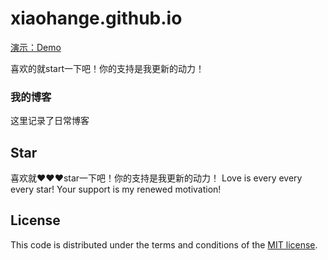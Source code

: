 # xiaohange.github.io
[演示：Demo](https://genghongkai.github.io)
 <br>
 
喜欢的就start一下吧！你的支持是我更新的动力！

<h3> 我的博客 </h3>  

<p>

这里记录了日常博客
<p> 

## Star
   
 喜欢就❤️❤️❤️star一下吧！你的支持是我更新的动力！ Love is every every every star! Your support is my renewed motivation!


## License

This code is distributed under the terms and conditions of the [MIT license](LICENSE).
